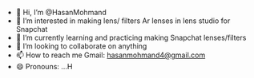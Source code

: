 - 👋 Hi, I’m @HasanMohmand
- 👀 I’m interested in making lens/ filters Ar lenses in lens studio for Snapchat 
- 🌱 I’m currently learning and practicing making Snapchat lenses/filters 
- 💞️ I’m looking to collaborate on anything 
- 📫 How to reach me Gmail: hasanmohmand4@gmail.com
- 😄 Pronouns: ...H


<!---
HasanMohmand/HasanMohmand is a ✨ special ✨ repository because its `README.md` (this file) appears on your GitHub profile.
You can click the Preview link to take a look at your changes.
--->
